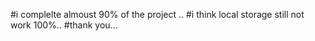#i complelte almoust 90% of the project ..
#i think local storage still not work 100%..
#thank you...
